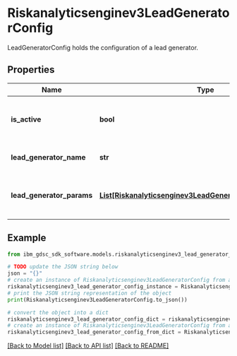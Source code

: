# Riskanalyticsenginev3LeadGeneratorConfig

LeadGeneratorConfig holds the configuration of a lead generator.

## Properties

Name | Type | Description | Notes
------------ | ------------- | ------------- | -------------
**is_active** | **bool** | Is the lead generator set to active or inactive. | [optional] 
**lead_generator_name** | **str** | Name of the lead generator. | [optional] 
**lead_generator_params** | [**List[Riskanalyticsenginev3LeadGeneratorConfigParamValue]**](Riskanalyticsenginev3LeadGeneratorConfigParamValue.md) | The parameters to update for this lead generator. | [optional] 

## Example

```python
from ibm_gdsc_sdk_software.models.riskanalyticsenginev3_lead_generator_config import Riskanalyticsenginev3LeadGeneratorConfig

# TODO update the JSON string below
json = "{}"
# create an instance of Riskanalyticsenginev3LeadGeneratorConfig from a JSON string
riskanalyticsenginev3_lead_generator_config_instance = Riskanalyticsenginev3LeadGeneratorConfig.from_json(json)
# print the JSON string representation of the object
print(Riskanalyticsenginev3LeadGeneratorConfig.to_json())

# convert the object into a dict
riskanalyticsenginev3_lead_generator_config_dict = riskanalyticsenginev3_lead_generator_config_instance.to_dict()
# create an instance of Riskanalyticsenginev3LeadGeneratorConfig from a dict
riskanalyticsenginev3_lead_generator_config_from_dict = Riskanalyticsenginev3LeadGeneratorConfig.from_dict(riskanalyticsenginev3_lead_generator_config_dict)
```
[[Back to Model list]](../README.md#documentation-for-models) [[Back to API list]](../README.md#documentation-for-api-endpoints) [[Back to README]](../README.md)


